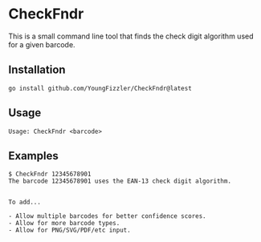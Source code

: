 # CheckFndr

This is a small command line tool that finds the check digit algorithm used for a given barcode.

## Installation

```
go install github.com/YoungFizzler/CheckFndr@latest
```

## Usage

```
Usage: CheckFndr <barcode>
```

## Examples

```
$ CheckFndr 12345678901
The barcode 12345678901 uses the EAN-13 check digit algorithm.


To add...

- Allow multiple barcodes for better confidence scores.
- Allow for more barcode types.
- Allow for PNG/SVG/PDF/etc input.